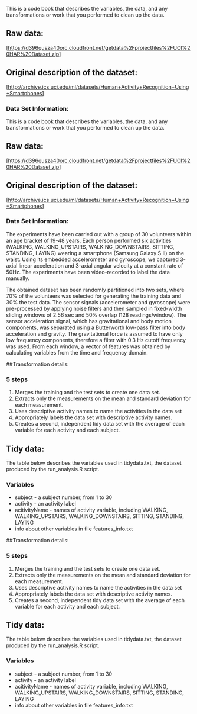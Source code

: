 This is a code book that describes the variables, the data, and any transformations or work that you performed to clean up the data.

## Raw data:
[https://d396qusza40orc.cloudfront.net/getdata%2Fprojectfiles%2FUCI%20HAR%20Dataset.zip]
## Original description of the dataset:
[http://archive.ics.uci.edu/ml/datasets/Human+Activity+Recognition+Using+Smartphones]

### Data Set Information:
   This is a code book that describes the variables, the data, and any transformations or work that you performed to clean up the data.

## Raw data:
[https://d396qusza40orc.cloudfront.net/getdata%2Fprojectfiles%2FUCI%20HAR%20Dataset.zip]
## Original description of the dataset:
[http://archive.ics.uci.edu/ml/datasets/Human+Activity+Recognition+Using+Smartphones]

### Data Set Information:
The experiments have been carried out with a group of 30 volunteers within an age bracket of 19-48 years. 
Each person performed six activities (WALKING, WALKING_UPSTAIRS, WALKING_DOWNSTAIRS, SITTING, STANDING, LAYING) wearing a smartphone (Samsung Galaxy S II) on the waist. Using its embedded accelerometer and gyroscope, we captured 3-axial linear acceleration and 3-axial angular velocity at a constant rate of 50Hz. The experiments have been video-recorded to label the data manually. 

The obtained dataset has been randomly partitioned into two sets, where 70% of the volunteers was selected for generating the training data and 30% the test data. 
The sensor signals (accelerometer and gyroscope) were pre-processed by applying noise filters and then sampled in 
fixed-width sliding windows of 2.56 sec and 50% overlap (128 readings/window). The sensor acceleration signal, 
which has gravitational and body motion components, was separated using a Butterworth low-pass filter into body 
acceleration and gravity. The gravitational force is assumed to have only low frequency components, therefore a 
filter with 0.3 Hz cutoff frequency was used. From each window, a vector of features was obtained by calculating 
variables from the time and frequency domain.

##Transformation details:
    
### 5 steps
1. Merges the training and the test sets to create one data set.
2. Extracts only the measurements on the mean and standard deviation for each measurement.
3. Uses descriptive activity names to name the activities in the data set
4. Appropriately labels the data set with descriptive activity names.
5. Creates a second, independent tidy data set with the average of each variable for each activity and each subject.

## Tidy data:
The table below describes the variables used in tidydata.txt, the dataset produced by the run_analysis.R script.

### Variables
- subject - a subject number, from 1 to 30
- activity - an activity label
- acitivityName - names of activity variable, including WALKING, WALKING_UPSTAIRS, WALKING_DOWNSTAIRS, SITTING, STANDING, LAYING
- info about other variables in file features_info.txt


##Transformation details:
    
### 5 steps
1. Merges the training and the test sets to create one data set.
2. Extracts only the measurements on the mean and standard deviation for each measurement.
3. Uses descriptive activity names to name the activities in the data set
4. Appropriately labels the data set with descriptive activity names.
5. Creates a second, independent tidy data set with the average of each variable for each activity and each subject.

## Tidy data:
The table below describes the variables used in tidydata.txt, the dataset produced by the run_analysis.R script.

### Variables
- subject - a subject number, from 1 to 30
- activity - an activity label
- acitivityName - names of activity variable, including WALKING, WALKING_UPSTAIRS, WALKING_DOWNSTAIRS, SITTING, STANDING, LAYING
- info about other variables in file features_info.txt
